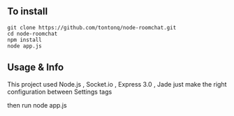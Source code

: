 ## To install

    git clone https://github.com/tontonq/node-roomchat.git
    cd node-roomchat
    npm install
    node app.js

## Usage & Info

This project used Node.js , Socket.io , Express 3.0 , Jade
just make the right configuration  between Settings tags

then run
    node app.js